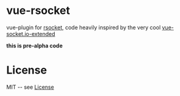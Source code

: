 # vue-rsocket

vue-plugin for [rsocket](https://rsocket.io), code heavily inspired by the very cool [vue-socket.io-extended](https://github.com/probil/vue-socket.io-extended)

**this is pre-alpha code**

# License

MIT -- see [License](LICENSE)
